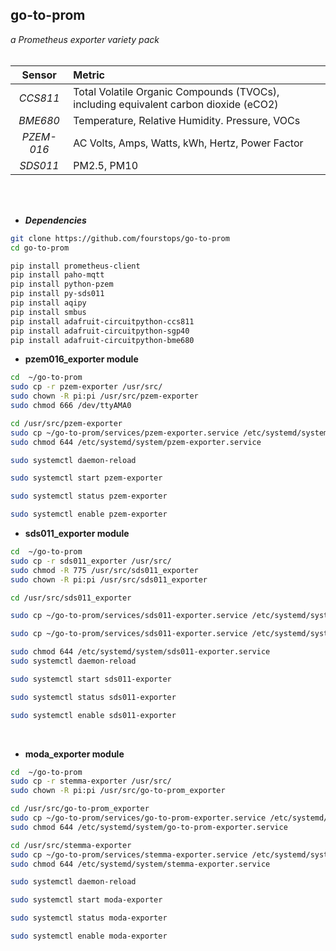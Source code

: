 ## go-to-prom

*a Prometheus exporter variety pack*
<br>
<br>

   Sensor   | Metric                                                                             
| :--------: | :----------------------------------------------------------------------------------- |
| *CCS811*  | Total Volatile Organic Compounds (TVOCs), including equivalent carbon dioxide (eCO2)  |
|  *BME680*  | Temperature, Relative Humidity. Pressure, VOCs                                       |
| *PZEM-016* | AC Volts, Amps, Watts, kWh, Hertz, Power Factor                                      |
|  *SDS011*  | PM2.5, PM10                                                                          |
<br>
<br>


*   ***Dependencies***
```bash
git clone https://github.com/fourstops/go-to-prom
cd go-to-prom

pip install prometheus-client
pip install paho-mqtt
pip install python-pzem
pip install py-sds011
pip install aqipy
pip install smbus
pip install adafruit-circuitpython-ccs811
pip install adafruit-circuitpython-sgp40
pip install adafruit-circuitpython-bme680
```

*   **pzem016\_exporter module**

```bash
cd  ~/go-to-prom
sudo cp -r pzem-exporter /usr/src/
sudo chown -R pi:pi /usr/src/pzem-exporter
sudo chmod 666 /dev/ttyAMA0

cd /usr/src/pzem-exporter
sudo cp ~/go-to-prom/services/pzem-exporter.service /etc/systemd/system/pzem-exporter.service
sudo chmod 644 /etc/systemd/system/pzem-exporter.service

sudo systemctl daemon-reload

sudo systemctl start pzem-exporter

sudo systemctl status pzem-exporter

sudo systemctl enable pzem-exporter

```

*   **sds011\_exporter module**

```bash
cd  ~/go-to-prom
sudo cp -r sds011_exporter /usr/src/
sudo chmod -R 775 /usr/src/sds011_exporter
sudo chown -R pi:pi /usr/src/sds011_exporter

cd /usr/src/sds011_exporter

sudo cp ~/go-to-prom/services/sds011-exporter.service /etc/systemd/system/sds011-exporter.service

sudo cp ~/go-to-prom/services/sds011-exporter.service /etc/systemd/system/sds011-exporter.service

sudo chmod 644 /etc/systemd/system/sds011-exporter.service
sudo systemctl daemon-reload

sudo systemctl start sds011-exporter

sudo systemctl status sds011-exporter

sudo systemctl enable sds011-exporter
```
<br>

*   **moda\_exporter module**

```bash
cd  ~/go-to-prom
sudo cp -r stemma-exporter /usr/src/
sudo chown -R pi:pi /usr/src/go-to-prom_exporter

cd /usr/src/go-to-prom_exporter
sudo cp ~/go-to-prom/services/go-to-prom-exporter.service /etc/systemd/system/go-to-prom-exporter.service
sudo chmod 644 /etc/systemd/system/go-to-prom-exporter.service

cd /usr/src/stemma-exporter
sudo cp ~/go-to-prom/services/stemma-exporter.service /etc/systemd/system/stemma-exporter.service
sudo chmod 644 /etc/systemd/system/stemma-exporter.service

sudo systemctl daemon-reload

sudo systemctl start moda-exporter

sudo systemctl status moda-exporter

sudo systemctl enable moda-exporter


```
